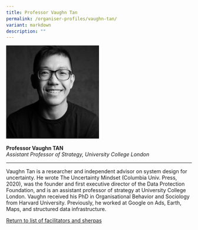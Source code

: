 ```yaml
---
title: Professor Vaughn Tan
permalink: /organiser-profiles/vaughn-tan/
variant: markdown
description: ""
---
```

<div style="width:50%"><img src="/images/People/vaughn_tan.jpeg" alt="Professor Vaughn Tan"></div>

**Professor Vaughn TAN**<br>*Assistant Professor of Strategy, University College London*<br>

---

Vaughn Tan is a researcher and independent advisor on system design for uncertainty. He wrote The Uncertainty Mindset (Columbia Univ. Press, 2020), was the founder and first executive director of the Data Protection Foundation, and is an assistant professor of strategy at University College London. Vaughn received his PhD in Organisational Behavior and Sociology from Harvard University. Previously, he worked at Google on Ads, Earth, Maps, and structured data infrastructure.


[Return to list of facilitators and sherpas](/facilitators-sherpas)